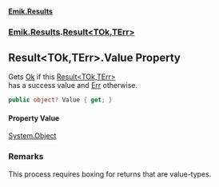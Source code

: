 #### [Emik.Results](index.md 'index')
### [Emik.Results](Emik.Results.md 'Emik.Results').[Result&lt;TOk,TErr&gt;](Result{TOk,TErr}.md 'Emik.Results.Result<TOk,TErr>')

## Result<TOk,TErr>.Value Property

Gets [Ok](Result{TOk,TErr}.Ok.md 'Emik.Results.Result<TOk,TErr>.Ok') if this [Result&lt;TOk,TErr&gt;](Result{TOk,TErr}.md 'Emik.Results.Result<TOk,TErr>')  
has a success value and [Err](Result{TOk,TErr}.Err.md 'Emik.Results.Result<TOk,TErr>.Err') otherwise.

```csharp
public object? Value { get; }
```

#### Property Value
[System.Object](https://docs.microsoft.com/en-us/dotnet/api/System.Object 'System.Object')

### Remarks
  
This process requires boxing for returns that are value-types.